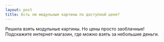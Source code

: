 ```yaml
---
layout: post 
title: Есть ли модульные картины по доступной цене? 
--- 
```

Решила взять модульные картины. Но цены просто заоблачные! Подскажите интернет-магазин, где можно взять за небольшие деньги. 